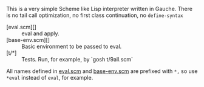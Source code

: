 <!--
Copyright (C) 2011 Hiroki Horiuchi &lt;https://github.com/x19290&gt;

Copying and distribution of this file, with or without modification,
are permitted in any medium without royalty provided the copyright
notice and this notice are preserved.  This file is offered as-is,
without any warranty.

see http://www.gnu.org/licenses/gpl-faq.html#WhatIfWorkIsShort
and http://www.gnu.org/licenses/license-list.html#GNUAllPermissive
!-->

This is a very simple Scheme like Lisp interpreter written in Gauche.
There is no tail call optimization, no first class continuation,
no `define-syntax`

<dl
><dt>[eval.scm][]</dt
><dd>eval and apply.</dd
><dt>[base-env.scm][]</dt
><dd>Basic environment to be passed to eval.</dd
><dt>[t/*]</a></dt
><dd>Tests. Run, for example, by `gosh t/9all.scm`</dd
></dl
>

[eval.scm]: study-toy-eval/blob/master/eval.scm
[base-env.scm]: /x19290/study-toy-eval/blob/master/base-env.scm
[t/*]: /x19290/study-toy-eval/blob/master/t/

All names defined in [eval.scm][] and [base-env.scm][] are prefixed with `*,`
so use `*eval` instead of `eval`, for example.

